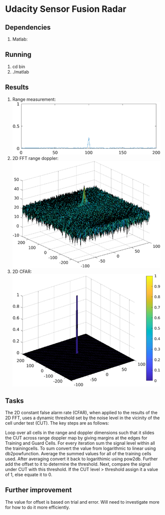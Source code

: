 # Udacity Sensor Fusion Radar

## Dependencies
1. Matlab:

## Running
1. cd bin
2. ./matlab

## Results
1. Range measurement:
![Radar](range.png)
2. 2D FFT range doppler:
![Radar](2d_fft_doppler.png)
1. 2D CFAR:
![Radar](2d_cfar.png)

## Tasks
The 2D constant false alarm rate (CFAR), when applied to the results of the 2D FFT, uses a dynamic threshold set by the noise level in the vicinity of the cell under test (CUT). The key steps are as follows:

Loop over all cells in the range and doppler dimensions such that it slides the CUT across range doppler map by giving margins at the edges for Training and Guard Cells.
For every iteration sum the signal level within all the trainingcells. 
To sum convert the value from logarithmic to linear using db2powfunction. Average the summed values for all of the training
cells used. 
After averaging convert it back to logarithimic using pow2db.
Further add the offset to it to determine the threshold. 
Next, compare the signal under CUT with this threshold. If the CUT level > threshold assign it a value of 1, else equate it to 0.

## Further improvement
The value for offset is based on trial and error. Will need to investigate more for how to do it more efficiently. 
